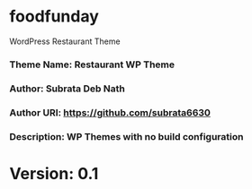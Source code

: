 # foodfunday
WordPress Restaurant Theme


### Theme Name: Restaurant WP Theme
### Author: Subrata Deb Nath
### Author URI: https://github.com/subrata6630
### Description:  WP Themes with no build configuration
# Version: 0.1


